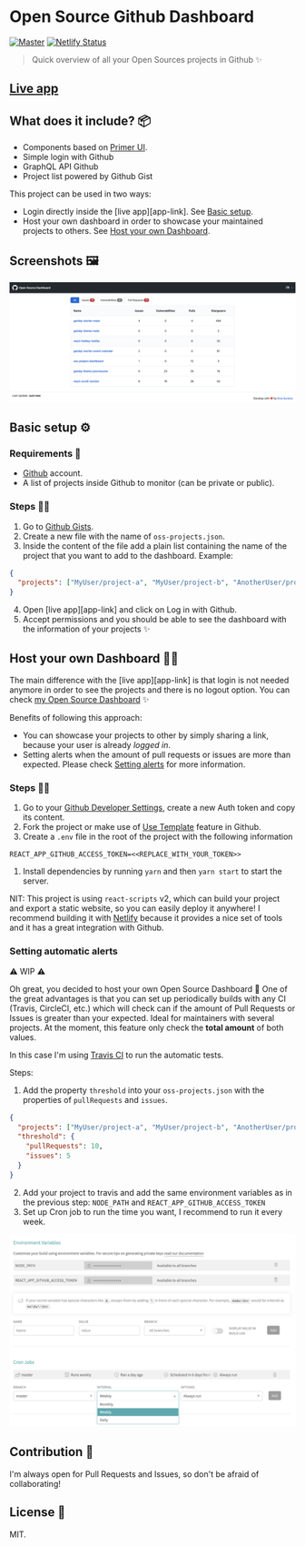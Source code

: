 # Open Source Github Dashboard

[![Master](https://github.com/EmaSuriano/oss-project-dashboard/actions/workflows/master.yml/badge.svg)](https://github.com/EmaSuriano/oss-project-dashboard/actions/workflows/master.yml)
[![Netlify Status](https://api.netlify.com/api/v1/badges/b096e537-bb92-4582-9c48-c55a59860024/deploy-status)](https://app.netlify.com/sites/oss-dashboard/deploys)

> Quick overview of all your Open Sources projects in Github ✨

## [Live app](https://oss-dashboard.netlify.com)

## What does it include? 📦

- Components based on [Primer UI](https://primer.style/components/).
- Simple login with Github
- GraphQL API Github
- Project list powered by Github Gist

This project can be used in two ways:

- Login directly inside the [live app][app-link]. See [Basic setup](#basic-setup).
- Host your own dashboard in order to showcase your maintained projects to others. See [Host your own Dashboard](#host-your-own-dashboard).

## Screenshots 🖼

![Summary](./docs/summary.png)

## Basic setup ⚙️

### Requirements 📝

- [Github](https://github.com/) account.
- A list of projects inside Github to monitor (can be private or public).

### Steps 🏃‍♂️

1. Go to [Github Gists](https://gist.github.com/).
2. Create a new file with the name of `oss-projects.json`.
3. Inside the content of the file add a plain list containing the name of the project that you want to add to the dashboard. Example:

```json
{
  "projects": ["MyUser/project-a", "MyUser/project-b", "AnotherUser/project-c"]
}
```

4. Open [live app][app-link] and click on Log in with Github.
5. Accept permissions and you should be able to see the dashboard with the information of your projects ✨

## Host your own Dashboard 🙆‍♂️

The main difference with the [live app][app-link] is that login is not needed anymore in order to see the projects and there is no logout option. You can check [my Open Source Dashboard](https://oss.emasuriano.com) ✨

Benefits of following this approach:

- You can showcase your projects to other by simply sharing a link, because your user is already _logged in_.
- Setting alerts when the amount of pull requests or issues are more than expected. Please check [Setting alerts](#setting-automatic-alerts) for more information.

### Steps 🏃‍♂️

1. Go to your [Github Developer Settings](https://github.com/settings/tokens), create a new Auth token and copy its content.
2. Fork the project or make use of [Use Template](https://help.github.com/en/github/creating-cloning-and-archiving-repositories/creating-a-repository-from-a-template) feature in Github.
3. Create a `.env` file in the root of the project with the following information

```text
REACT_APP_GITHUB_ACCESS_TOKEN=<<REPLACE_WITH_YOUR_TOKEN>>
```

1. Install dependencies by running `yarn` and then `yarn start` to start the server.

NIT: This project is using `react-scripts` v2, which can build your project and export a static website, so you can easily deploy it anywhere! I recommend building it with [Netlify](http://netlify.com/) because it provides a nice set of tools and it has a great integration with Github.

### Setting automatic alerts

⚠️ WIP ⚠️

Oh great, you decided to host your own Open Source Dashboard 💪 One of the great advantages is that you can set up periodically builds with any CI (Travis, CircleCI, etc.) which will check can if the amount of Pull Requests or Issues is greater than your expected. Ideal for maintainers with several projects. At the moment, this feature only check the **total amount** of both values.

In this case I'm using [Travis CI](https://travis-ci.com/) to run the automatic tests.

Steps:

1. Add the property `threshold` into your `oss-projects.json` with the properties of `pullRequests` and `issues`.

```json
{
  "projects": ["MyUser/project-a", "MyUser/project-b", "AnotherUser/project-c"],
  "threshold": {
    "pullRequests": 10,
    "issues": 5
  }
}
```

2. Add your project to travis and add the same environment variables as in the previous step: `NODE_PATH` and `REACT_APP_GITHUB_ACCESS_TOKEN`
3. Set up Cron job to run the time you want, I recommend to run it every week.

![Alerts](./docs/alerts.jpg)

## Contribution 💪

I'm always open for Pull Requests and Issues, so don't be afraid of collaborating!

## License 📝

MIT.
